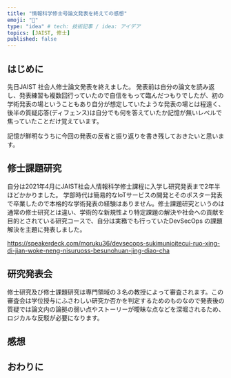 ```yaml
---
title: "情報科学修士号論文発表を終えての感想"
emoji: "🦁"
type: "idea" # tech: 技術記事 / idea: アイデア
topics: [JAIST, 修士]
published: false
---
```

## はじめに
先日JAIST 社会人修士論文発表を終えました。
発表前は自分の論文を読み返し、発表練習も複数回行っていたので自信をもって臨んだつもりでしたが、初の学術発表の場ということもあり自分が想定していたような発表の場とは程遠く、後半の質疑応答(ディフェンス)は自分でも何を答えていたか記憶が無いレベルで焦っていたことだけ覚えています。

記憶が鮮明なうちに今回の発表の反省と振り返りを書き残しておきたいと思います。

## 修士課題研究
自分は2021年4月にJAIST社会人情報科学修士課程に入学し研究発表まで2年半ほどかかりました。
学部時代は簡易的なIoTサービスの開発とそのポスター発表で卒業したので本格的な学術発表の経験はありません。修士課題研究というのは通常の修士研究とは違い、学術的な新規性より特定課題の解決や社会への貢献を目的とされている研究コースで、自分は実務でも行っていたDevSecOps の課題解決を主題に発表しました。

https://speakerdeck.com/moruku36/devsecops-sukimunioitecui-ruo-xing-di-jian-woke-neng-nisuruoss-besunohuan-jing-diao-cha

## 研究発表会
修士研究及び修士課題研究は専門領域の３名の教授によって審査されます。この審査会は学位授与にふさわしい研究か否かを判定するためのものなので発表後の質疑では論文内の論拠の弱い点やストーリーが曖昧な点などを深堀されるため、ロジカルな反駁が必要になります。

## 感想

## おわりに